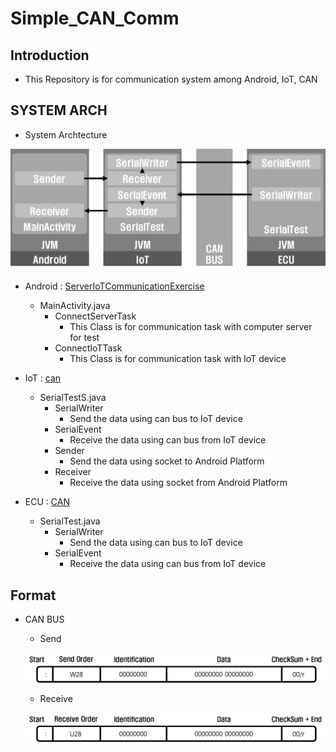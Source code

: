 # Simple_CAN_Comm

## Introduction

- This Repository is for communication system among Android, IoT, CAN



## SYSTEM ARCH

- System Archtecture

![System_Archtecture](img/System_Archtecture.jpg)

- Android : [ServerIoTCommunicationExercise](/ServerIoTCommunicationExcerise)
  - MainActivity.java
    - ConnectServerTask
      - This Class is for communication task with computer server for test
    - ConnectIoTTask
      - This Class is for communication task with IoT device



- IoT : [can](/can)
  - SerialTestS.java
    - SerialWriter
      - Send the data using can bus to IoT device
    - SerialEvent
      - Receive the data using can bus from IoT device
    - Sender
      - Send the data using socket to Android Platform
    - Receiver
      - Receive the data using socket from Android Platform



- ECU : [CAN](/CAN)
  - SerialTest.java
    - SerialWriter
      - Send the data using can bus to IoT device
    - SerialEvent
      - Receive the data using can bus from IoT device



## Format

- CAN BUS

  - Send

  ![Can_Send_Format](img/Can_Send_Format.jpg)

  

  - Receive

  ![Can_Receive_Format](img/Can_Receive_Format.jpg)

